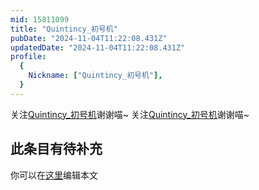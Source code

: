 ```yaml
---
mid: 15811099
title: "Quintincy_初号机"
pubDate: "2024-11-04T11:22:08.431Z"
updatedDate: "2024-11-04T11:22:08.431Z"
profile:
  {
    Nickname: ["Quintincy_初号机"],
  }
---
```


关注[Quintincy_初号机](https://space.bilibili.com/15811099)谢谢喵~ 关注[Quintincy_初号机](https://space.bilibili.com/15811099)谢谢喵~

## 此条目有待补充
你可以在[这里](https://github.com/Yuhanawa/VTuber.ICU-Content/edit/master/v/Quintincy_初号机/index.md)编辑本文

